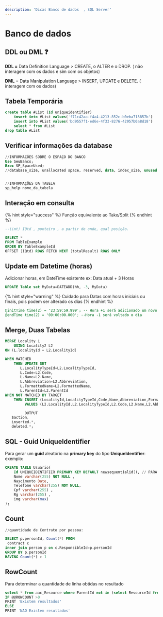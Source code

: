 ```yaml
---
description: 'Dicas Banco de dados  , SQL Server'
---
```


# Banco de dados

## **DDL ou DML** ❓

**DDL =** Data Definition Language &gt; CREATE, o ALTER e o DROP. \( não interagem com os dados e sim com os objetos\)

**DML** = Data Manipulation Language &gt; INSERT, UPDATE e DELETE. \( interagem com os dados\)

## Tabela Temporária

```sql
create table #List (Id uniqueidentifier)
	insert into #List values('f71c42aa-f4a4-4213-852c-b0eba713857b')
	insert into #List values('bd9557f1-ed6e-4f33-8276-42957b0a8d18')
	select * from #List
drop table #List
```

## Verificar informações da database

```sql
//INFORMAÇÕES SOBRE O ESPAÇO DO BANCO
Use SeuBanco;
Exec SP_SpaceUsed;
//database_size, unallocated space, reserved, data, index_size, unused


//INFORMAÇÕES DA TABELA
sp_help nome_da_tabela

```

## Interação em consulta

{% hint style="success" %}
Função equivalente ao Take/Split
{% endhint %}

```sql
--(int) IQtd , ponteiro , a partir de onde, qual posição.

SELECT *
FROM TableExample
ORDER BY TableExampleId
OFFSET (IQtd) ROWS FETCH NEXT (totalResult) ROWS ONLY
```

## Update em Datetime \(horas\)

Adicionar horas, em DateTime existente ex: Data atual + 3 Horas

```sql
UPDATE Table set MyData=DATEADD(hh, -3, MyData) 
```

{% hint style="warning" %}
Cuidado para Datas com horas iniciais ou finais, pois podem ser alterado os dias
{% endhint %}

```sql
@initTime time(2) = '23:59:59.999'; -- Hora +1 será adicionado um novo dia 
@endTime time(2) = '00:00:00.000'; --Hora -1 será voltado o dia
```

## Merge, Duas Tabelas

```sql
MERGE Locality L
    USING Locality2 L2
ON (L.localityId = L2.LocalityId)

WHEN MATCHED
    THEN UPDATE SET 
       L.LocalityTypeId=L2.LocalityTypeId, 
	   L.Code=L2.Code,
	   L.Name=L2.Name,
	   L.Abbreviation=L2.Abbreviation,
	   L.FormattedName=L2.FormattedName,
	   L.ParentId=L2.ParentId 
WHEN NOT MATCHED BY TARGET 
    THEN INSERT (LocalityId,LocalityTypeId,Code,Name,Abbreviation,FormattedName,ParentId)
         VALUES (L2.LocalityId,L2.LocalityTypeId,L2.Code,L2.Name,L2.Abbreviation,L2.FormattedName,L2.ParentId)

		 OUTPUT
   $action,
   inserted.*,
   deleted.*;
```

## SQL - Guid UniqueIdentifier

Para gerar um **guid** aleatório na **primary key** do tipo **UniqueIdentifier**: exemplo:

```sql
CREATE TABLE Usuario(
	Id UNIQUEIDENTIFIER PRIMARY KEY DEFAULT newsequentialid(), // PARA GERAR UM GUID ALEATÓRIO COMO PRIMARY KEY
	Nome varchar(255) NOT NULL ,
	Nascimento Date,
	Telefone varchar(255) NOT NULL,
	Cpf varchar(255) ,
	Rg varchar(255) ,
	img varchar(max)
);
```

## Count

```sql
//quantidade de Contrato por pessoa:

SELECT p.personId, Count(*) FROM
 contract c
inner join person p on c.ResponsibleId=p.personId
GROUP BY p.personId
HAVING Count(*) > 1

```

## RowCount

Para determinar a quantidade de linha obtidas no resultado

```sql
select * from aac_Resource where ParentId not in (select ResourceId from aac_Resource)
IF @@ROWCOUNT >0
PRINT 'Existem resultados'
ELSE
PRINT 'NAO Existem resultados'
```



